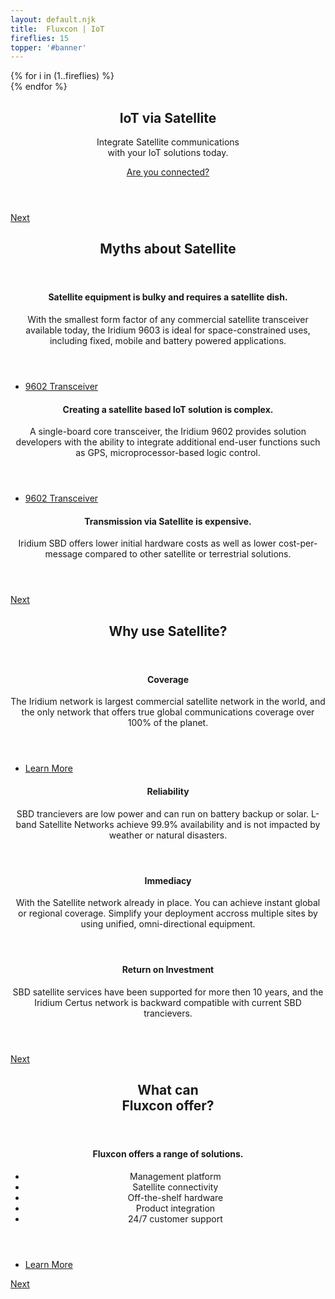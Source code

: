 ```yaml
---
layout:	default.njk
title: 	Fluxcon | IoT
fireflies: 15
topper: '#banner'
---
```


<!-- Banner -->
<section id="banner">
	<div id="fireFlies" class="fireflies">
		{% for i in (1..fireflies) %}<div class="firefly"></div>{% endfor %}
	</div>
	<div class="content">
		<header>
			<h2>IoT via Satellite</h2>
			<p>Integrate Satellite communications<br>
			with your IoT solutions today.</p>
			<p><a href="#" id="showVideo" class="button primary icon solid fa-play-circle">Are you connected?</a></p>
		</header>
		<span class="image"><img src="img/phone_interface.jpg" alt=""></span>
	</div>
	<a href="#satellite-myths" class="goto-next scrolly">Next</a>
</section>

<!-- One -->
<section id="satellite-myths" class="spotlight style1 bottom">
	<span class="image fit main"><img src="./img/satellite_horizon.jpg" alt="" /></span>
	<div class="content">
		<div class="container">
			<div class="row">
				<div class="col-3 col-12-medium">
					<header class="align-right">
						<h2>Myths about Satellite</h2>
					</header>
				</div>
				<div class="col-3 col-12-medium">
					<header>
						<h4>Satellite equipment is bulky and requires a satellite dish.</h4>
						<p>With the smallest form factor of any commercial satellite transceiver available today, 
						the Iridium 9603 is ideal for space-constrained uses, including fixed, mobile and battery powered applications.</p>
					</header>
					<ul class="actions">
						<li><a href="/hardware/9603" class="button small icon regular fa-arrow-alt-circle-right">9602 Transceiver</a></li>
					</ul>
				</div>
				<div class="col-3 col-12-medium">
					<header>
						<h4>Creating a satellite based IoT solution is complex.</h4>
						<p>A single-board core transceiver, the Iridium 9602 provides solution developers with the ability to integrate additional end-user
						functions such as GPS, microprocessor-based logic control.</p>
					</header>
					<ul class="actions">
						<li><a href="/hardware/9602" class="button small icon regular fa-arrow-alt-circle-right">9602 Transceiver</a></li>
					</ul>
				</div>
				<div class="col-3 col-12-medium">
					<header>
						<h4>Transmission via Satellite is expensive.</h4>
						<p>Iridium SBD offers lower initial hardware costs as well as lower cost-per-message compared to other satellite or terrestrial solutions.</p>
					</header>
				</div>
			</div>
		</div>
	</div>
	<a href="#why-use-satellite" class="goto-next scrolly">Next</a>
</section>

<!-- Two -->
<section id="why-use-satellite" class="spotlight style3 bottom">
	<span class="image fit main"><img src="img/listening_station.jpg" alt="" /></span>
	<div class="content">
		<div class="container">
			<header>
				<h2>Why use Satellite?</h2>
			</header>
			<div class="row">
				<div class="col-3 col-12-medium">
					<header>
						<h4>Coverage</h4>
						<p>The Iridium network is largest commercial satellite network in the world,
						and the only network that offers true global communications coverage over 100% of the planet.</p>
					</header>
					<ul class="actions">
						<li><a href="/coverage" class="button small icon regular fa-map">Learn More</a></li>
					</ul>
				</div>
				<div class="col-3 col-12-medium">
					<header>
						<h4>Reliability</h4>
						<p>SBD trancievers are low power and can run on battery backup or solar. 
						L-band Satellite Networks achieve 99.9% availability and is not impacted by weather or natural disasters.</p>
					</header>
				</div>
				<div class="col-3 col-12-medium">
					<header>
						<h4>Immediacy</h4>
						<p>With the Satellite network already in place. You can achieve instant global or regional coverage. 
						Simplify your deployment accross multiple sites by using unified, omni-directional equipment.</p>
					</header>
				</div>
				<div class="col-3 col-12-medium">
					<header>
						<h4>Return on Investment</h4>
						<p>SBD satellite services have been supported for more then 10 years, and the Iridium Certus network is backward compatible with current SBD trancievers.</p>
					</header>
				</div>
			</div>
		</div>
	</div>
	<a href="#what-we-offer" class="goto-next scrolly">Next</a>
</section>

<!-- Three -->
<section id="what-we-offer" class="spotlight style2 bottom">
	<span class="image fit main"><img src="./img/mountain_road.jpg" alt="" /></span>
	<div class="content">
		<div class="container">
			<div class="row">
				<div class="col-3 col-12-medium">
					<header class="align-right">
						<h2>What can<br>Fluxcon offer?</h2>
					</header>
				</div>
				<div class="col-6 col-12-medium">
					<header>
						<h4>Fluxcon offers a range of solutions.</h4>
						<ul class="alt">
							<li>Management platform </li>
							<li>Satellite connectivity </li>
							<li>Off-the-shelf hardware </li>
							<li>Product integration </li>
							<li>24/7 customer support</li>
						</ul>
					</header>
				</div>
				<div class="col-3 col-12-medium">
					<ul class="actions">
						<li><a href="/offering" class="button">Learn More</a></li>
					</ul>
				</div>
			</div>
		</div>
	</div>
	<a href="#footer" class="goto-next scrolly">Next</a>
</section>
